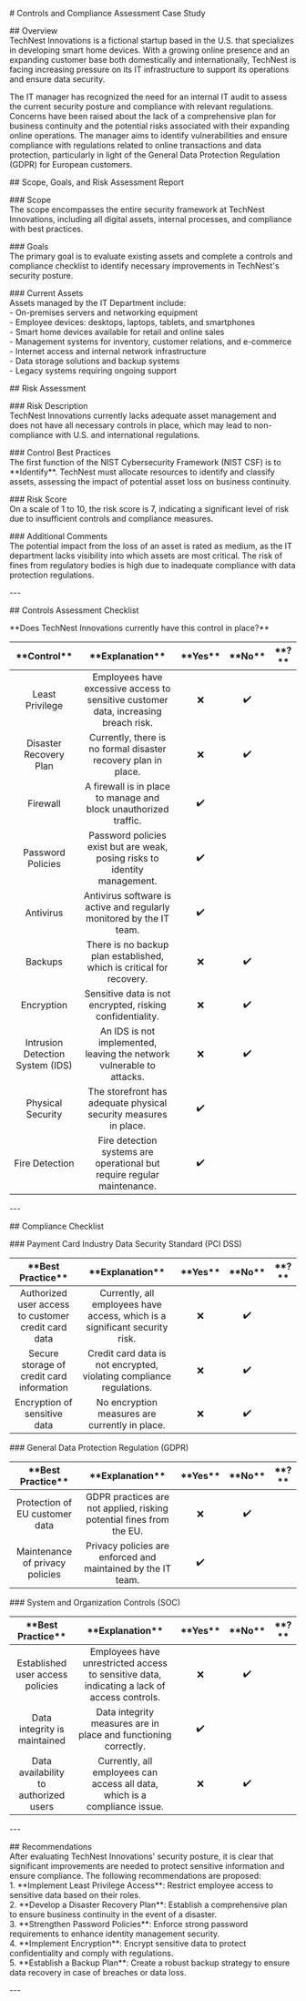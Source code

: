 \# Controls and Compliance Assessment Case Study

\#\# Overview  
TechNest Innovations is a fictional startup based in the U.S. that specializes in developing smart home devices. With a growing online presence and an expanding customer base both domestically and internationally, TechNest is facing increasing pressure on its IT infrastructure to support its operations and ensure data security.

The IT manager has recognized the need for an internal IT audit to assess the current security posture and compliance with relevant regulations. Concerns have been raised about the lack of a comprehensive plan for business continuity and the potential risks associated with their expanding online operations. The manager aims to identify vulnerabilities and ensure compliance with regulations related to online transactions and data protection, particularly in light of the General Data Protection Regulation (GDPR) for European customers.

\#\# Scope, Goals, and Risk Assessment Report

\#\#\# Scope  
The scope encompasses the entire security framework at TechNest Innovations, including all digital assets, internal processes, and compliance with best practices.

\#\#\# Goals  
The primary goal is to evaluate existing assets and complete a controls and compliance checklist to identify necessary improvements in TechNest's security posture.

\#\#\# Current Assets  
Assets managed by the IT Department include:  
\- On-premises servers and networking equipment  
\- Employee devices: desktops, laptops, tablets, and smartphones  
\- Smart home devices available for retail and online sales  
\- Management systems for inventory, customer relations, and e-commerce  
\- Internet access and internal network infrastructure  
\- Data storage solutions and backup systems  
\- Legacy systems requiring ongoing support

\#\# Risk Assessment

\#\#\# Risk Description  
TechNest Innovations currently lacks adequate asset management and does not have all necessary controls in place, which may lead to non-compliance with U.S. and international regulations.

\#\#\# Control Best Practices  
The first function of the NIST Cybersecurity Framework (NIST CSF) is to \*\*Identify\*\*. TechNest must allocate resources to identify and classify assets, assessing the impact of potential asset loss on business continuity.

\#\#\# Risk Score  
On a scale of 1 to 10, the risk score is 7, indicating a significant level of risk due to insufficient controls and compliance measures.

\#\#\# Additional Comments  
The potential impact from the loss of an asset is rated as medium, as the IT department lacks visibility into which assets are most critical. The risk of fines from regulatory bodies is high due to inadequate compliance with data protection regulations.

\---

\#\# Controls Assessment Checklist

\*\*Does TechNest Innovations currently have this control in place?\*\*

| \*\*Control\*\*                         | \*\*Explanation\*\*                                                       | \*\*Yes\*\* | \*\*No\*\* | \*\*?\*\* |  
|:-----------------------------------:|:---------------------------------------------------------------------:|:-------:|:------:|:-----:|  
| Least Privilege                     | Employees have excessive access to sensitive customer data, increasing breach risk. | ❌      | ✔️     |       |  
| Disaster Recovery Plan              | Currently, there is no formal disaster recovery plan in place.        | ❌      | ✔️     |       |  
| Firewall                             | A firewall is in place to manage and block unauthorized traffic.      | ✔️      |        |       |  
| Password Policies                   | Password policies exist but are weak, posing risks to identity management. | ✔️      |        |       |  
| Antivirus                            | Antivirus software is active and regularly monitored by the IT team.  | ✔️      |        |       |  
| Backups                             | There is no backup plan established, which is critical for recovery.  | ❌      | ✔️     |       |  
| Encryption                          | Sensitive data is not encrypted, risking confidentiality.             | ❌      | ✔️     |       |  
| Intrusion Detection System (IDS)    | An IDS is not implemented, leaving the network vulnerable to attacks. | ❌      | ✔️     |       |  
| Physical Security                   | The storefront has adequate physical security measures in place.      | ✔️      |        |       |  
| Fire Detection                       | Fire detection systems are operational but require regular maintenance. | ✔️      |        |       |

\---

\#\# Compliance Checklist

\#\#\# Payment Card Industry Data Security Standard (PCI DSS)

| \*\*Best Practice\*\*                               | \*\*Explanation\*\*                                                | \*\*Yes\*\* | \*\*No\*\* | \*\*?\*\* |  
|:-----------------------------------------------:|:------------------------------------------------------------:|:-------:|:------:|:-----:|  
| Authorized user access to customer credit card data | Currently, all employees have access, which is a significant security risk. | ❌      | ✔️     |       |  
| Secure storage of credit card information       | Credit card data is not encrypted, violating compliance regulations. | ❌      | ✔️     |       |  
| Encryption of sensitive data                    | No encryption measures are currently in place.                 | ❌      | ✔️     |       |

\#\#\# General Data Protection Regulation (GDPR)

| \*\*Best Practice\*\*                            | \*\*Explanation\*\*                                                  | \*\*Yes\*\* | \*\*No\*\* | \*\*?\*\* |  
|:--------------------------------------------:|:---------------------------------------------------------------:|:-------:|:------:|:-----:|  
| Protection of EU customer data               | GDPR practices are not applied, risking potential fines from the EU. | ❌      | ✔️     |       |  
| Maintenance of privacy policies              | Privacy policies are enforced and maintained by the IT team.     | ✔️      |        |       |

\#\#\# System and Organization Controls (SOC)

| \*\*Best Practice\*\*                           | \*\*Explanation\*\*                                                  | \*\*Yes\*\* | \*\*No\*\* | \*\*?\*\* |  
|:-------------------------------------------:|:---------------------------------------------------------------:|:-------:|:------:|:-----:|  
| Established user access policies            | Employees have unrestricted access to sensitive data, indicating a lack of access controls. | ❌      | ✔️     |       |  
| Data integrity is maintained                | Data integrity measures are in place and functioning correctly.  | ✔️      |        |       |  
| Data availability to authorized users       | Currently, all employees can access all data, which is a compliance issue. | ❌      | ✔️     |       |

\---

\#\# Recommendations  
After evaluating TechNest Innovations' security posture, it is clear that significant improvements are needed to protect sensitive information and ensure compliance. The following recommendations are proposed:  
1\. \*\*Implement Least Privilege Access\*\*: Restrict employee access to sensitive data based on their roles.  
2\. \*\*Develop a Disaster Recovery Plan\*\*: Establish a comprehensive plan to ensure business continuity in the event of a disaster.  
3\. \*\*Strengthen Password Policies\*\*: Enforce strong password requirements to enhance identity management security.  
4\. \*\*Implement Encryption\*\*: Encrypt sensitive data to protect confidentiality and comply with regulations.  
5\. \*\*Establish a Backup Plan\*\*: Create a robust backup strategy to ensure data recovery in case of breaches or data loss.

\---

